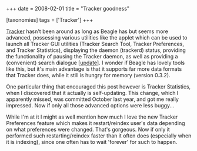 +++
date = 2008-02-01
title = "Tracker goodness"

[taxonomies]
tags = ['Tracker']
+++

[Tracker] hasn\'t been around as long as Beagle has but seems more
advanced, possessing various utilities like the applet which can be used
to launch all Tracker GUI utilities (Tracker Search Tool, Tracker
Preferences, and Tracker Statistics), displaying the daemon (trackerd)
status, providing the functionality of pausing the Tracker daemon, as
well as providing a (convenient) search dialogue \[[update]\]. I wonder
if Beagle has lovely tools like this, but it\'s main advantage is that
it supports far more data formats that Tracker does, while it still is
hungry for memory (version 0.3.2).

One particular thing that encouraged this post however is Tracker
Statistics, when I discovered that it actually is self-updating. This
change, which I apparently missed, was committed October last year, and
got me really impressed. Now if only all those advanced options were
less buggy\...

While I\'m at it I might as well mention how much I love the new Tracker
Preferences feature which makes it restart/reindex user\'s data
depending on what preferences were changed. That\'s gorgeous. Now if
only it performed such restarting/reindex faster than it often does
(especially when it is indexing), since one often has to wait
\'forever\' for such to happen.

  [Tracker]: http://projects.gnome.org/tracker/
  [update]: http://tshepang.net/more-tracker-goodness
